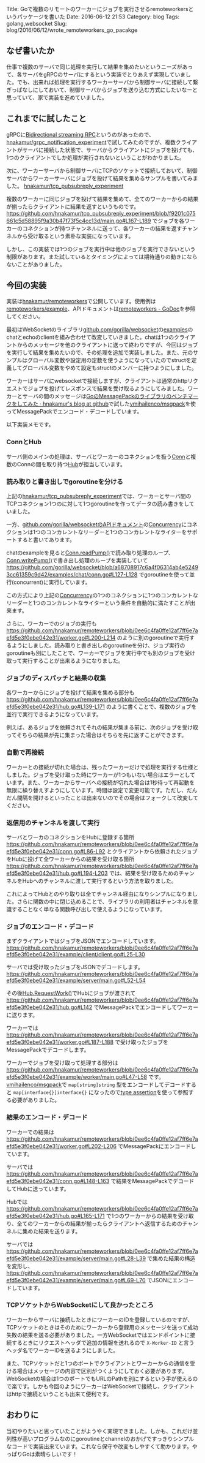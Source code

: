 Title: Goで複数のリモートのワーカーにジョブを実行させるremoteworkersというパッケージを書いた
Date: 2016-06-12 21:53
Category: blog
Tags: golang,websocket
Slug: blog/2016/06/12/wrote_remoteworkers_go_pacakge

## なぜ書いたか
仕事で複数のサーバで同じ処理を実行して結果を集めたいというニーズがあって、各サーバをgRPCのサーバにするという実装でとりあえず実現していました。でも、出来れば処理を実行するワーカーサーバから制御サーバに接続して繋ぎっぱなしにしておいて、制御サーバからジョブを送り込む方式にしたいなーと思っていて、家で実装を進めていました。

## これまでに試したこと
gRPCに[Bidirectional streaming RPC](http://www.grpc.io/docs/tutorials/basic/go.html#bidirectional-streaming-rpc)というのがあったので、[hnakamur/grpc_notification_experiment](https://github.com/hnakamur/grpc_notification_experiment)で試してみたのですが、複数クライアントがサーバに接続した状態で、サーバからクライアントにジョブを投げても、1つのクライアントでしか処理が実行されないということがわかりました。

次に、ワーカーサーバから制御サーバにTCPのソケットで接続しておいて、制御サーバからワーカーサーバにジョブを投げて結果を集めるサンプルを書いてみました。
[hnakamur/tcp_pubsubreply_experiment](https://github.com/hnakamur/tcp_pubsubreply_experiment)

複数のワーカーに同じジョブを投げて結果を集めて、全てのワーカーからの結果が揃ったらクライアントに結果を返すというものです。 https://github.com/hnakamur/tcp_pubsubreply_experiment/blob/f9201c075661c5d58895f9a30b47f73f5c4cc13d/main.go#L167-L189 でジョブを各ワーカーのコネクションが持つチャンネルに送って、各ワーカーの結果を返すチャンネルから受け取るという素朴な実装になっています。

しかし、この実装では1つのジョブを実行中は他のジョブを実行できないという制限があります。また試しているとタイミングによっては期待通りの動きにならないことがありました。

## 今回の実装
実装は[hnakamur/remoteworkers](https://github.com/hnakamur/remoteworkers)で公開しています。使用例は[remoteworkers/example](https://github.com/hnakamur/remoteworkers/tree/0ee6c4fa0ffe12af7ff6e7aefd5e3f0ebe042e31/example)、APIドキュメントは[remoteworkers - GoDoc](https://godoc.org/github.com/hnakamur/remoteworkers)を参照してください。

最初はWebSocketのライブラリ[github.com/gorilla/websocket](https://github.com/gorilla/websocket)の[examples](https://github.com/gorilla/websocket/tree/a68708917c6a4f06314ab4e52493cc61359c9d42/examples)のchatとechoのclientを組み合わせて改変していきました。chatは1つのクライアントからのメッセージを他のクライアントに送って終わりですが、今回はジョブを実行して結果を集めたいので、その処理を追加で実装しました。また、元のサンプルはグローバル変数や設定用の定数を使うようになっていたのでstructを定義してグローバル変数をやめて設定もstructのメンバーに持つようにしました。

ワーカーはサーバにwebsocketで接続しますが、クライアントは通常のhttpリクエストでジョブを投げてレスポンスで結果を受け取るようにしてみました。ワーカーとサーバの間のメッセージは[GoのMessagePackのライブラリのベンチマークをしてみた · hnakamur's blog at github](/blog/2016/06/04/benchmark_go_msgpack_libraries/)で試した[vmihailenco/msgpack](https://github.com/vmihailenco/msgpack)を使ってMessagePackでエンコード・デコードしています。

以下実装メモです。

### ConnとHub
サーバ側のメインの処理は、サーバとワーカーのコネクションを扱う[Conn](https://github.com/hnakamur/remoteworkers/blob/0ee6c4fa0ffe12af7ff6e7aefd5e3f0ebe042e31/conn.go)と複数のConnの間を取り持つ[Hub](https://github.com/hnakamur/remoteworkers/blob/0ee6c4fa0ffe12af7ff6e7aefd5e3f0ebe042e31/hub.go)が担当しています。

### 読み取りと書き出しでgoroutineを分ける
上記の[hnakamur/tcp_pubsubreply_experiment](https://github.com/hnakamur/tcp_pubsubreply_experiment)では、ワーカーとサーバ間のTCPコネクション1つのに対して1つgoroutineを作ってデータの読み書きをしていました。

一方、[github.com/gorilla/websocketのAPIドキュメント](https://godoc.org/github.com/gorilla/websocket)の[Concurrency](https://godoc.org/github.com/gorilla/websocket#hdr-Concurrency)にコネクションは1つのコンカレントなリーダーと1つのコンカレントなライターをサポートすると書いてあります。

chatのexampleを見ると[Conn.readPump()](https://github.com/gorilla/websocket/blob/a68708917c6a4f06314ab4e52493cc61359c9d42/examples/chat/conn.go#L50-L69)で読み取り処理のループ、[Conn.writePump()](https://github.com/gorilla/websocket/blob/a68708917c6a4f06314ab4e52493cc61359c9d42/examples/chat/conn.go#L78-L116)で書き出し処理のループを実装していて https://github.com/gorilla/websocket/blob/a68708917c6a4f06314ab4e52493cc61359c9d42/examples/chat/conn.go#L127-L128 でgoroutineを使って並行(concurrent)に実行しています。

この方式により上記の[Concurrency](https://godoc.org/github.com/gorilla/websocket#hdr-Concurrency)の1つのコネクションに1つのコンカレントなリーダーと1つのコンカレントなライターという条件を自動的に満たすことが出来ます。

さらに、ワーカーでのジョブの実行も https://github.com/hnakamur/remoteworkers/blob/0ee6c4fa0ffe12af7ff6e7aefd5e3f0ebe042e31/worker.go#L200-L214 のように別のgoroutineで実行するようにしました。読み取りと書き出しのgoroutineを分け、ジョブ実行のgoroutineも別にしたことで、ワーカーでジョブを実行中でも別のジョブを受け取って実行することが出来るようになりました。

### ジョブのディスパッチと結果の収集
各ワーカーからにジョブを投げて結果を集める部分も https://github.com/hnakamur/remoteworkers/blob/0ee6c4fa0ffe12af7ff6e7aefd5e3f0ebe042e31/hub.go#L139-L171 のように書くことで、複数のジョブを並行で実行できるようになっています。

例えば、あるジョブを依頼されてそれの結果が集まる前に、次のジョブを受け取ってそちらの結果が先に集まった場合はそちらを先に返すことができます。

### 自動で再接続
ワーカーとの接続が切れた場合は、残ったワーカーだけで処理を実行する仕様としました。ジョブを受け取った時にワーカーが1つもいない場合はエラーとしています。また、ワーカーからサーバへの接続が切れた場合は1秒待って再起動を無限に繰り替えすようにしています。時間は設定で変更可能です。ただし、だんだん間隔を開けるといったことは出来ないのでその場合はフォークして改変してください。

### 返信用のチャンネルを渡して実行
サーバとワーカのコネクションをHubに登録する箇所 https://github.com/hnakamur/remoteworkers/blob/0ee6c4fa0ffe12af7ff6e7aefd5e3f0ebe042e31/conn.go#L86-L92 とクライアントから依頼されたジョブをHubに投げて全ワーカーからの結果を受け取る箇所 https://github.com/hnakamur/remoteworkers/blob/0ee6c4fa0ffe12af7ff6e7aefd5e3f0ebe042e31/hub.go#L194-L203 では、結果を受け取るためのチャンネルをHubへのチャンネルに渡して実行するという方法を取りました。

これによってHubとのやり取りは全てチャンネル経由になりシンプルになりました。さらに関数の中に閉じ込めることで、ライブラリの利用者はチャンネルを意識することなく単なる関数呼び出しで使えるようになっています。

### ジョブのエンコード・デコード

まずクライアントではジョブをJSONでエンコードしています。
https://github.com/hnakamur/remoteworkers/blob/0ee6c4fa0ffe12af7ff6e7aefd5e3f0ebe042e31/example/client/client.go#L25-L30

サーバでは受け取ったジョブをJSONでデコードします。
https://github.com/hnakamur/remoteworkers/blob/0ee6c4fa0ffe12af7ff6e7aefd5e3f0ebe042e31/example/server/main.go#L52-L54

その後[Hub.RequestWork()](https://github.com/hnakamur/remoteworkers/blob/0ee6c4fa0ffe12af7ff6e7aefd5e3f0ebe042e31/hub.go#L193-L205)でHubにジョブが渡されて
https://github.com/hnakamur/remoteworkers/blob/0ee6c4fa0ffe12af7ff6e7aefd5e3f0ebe042e31/hub.go#L142
でMessagePackでエンコードしてワーカーに送ります。

ワーカーでは
https://github.com/hnakamur/remoteworkers/blob/0ee6c4fa0ffe12af7ff6e7aefd5e3f0ebe042e31/worker.go#L187-L188
で受け取ったジョブをMessagePackでデコードします。

ワーカーでジョブを受け取って処理する部分は
https://github.com/hnakamur/remoteworkers/blob/0ee6c4fa0ffe12af7ff6e7aefd5e3f0ebe042e31/example/worker/main.go#L47-L58
です。[vmihailenco/msgpack](https://github.com/vmihailenco/msgpack)で `map[string]string` 型をエンコードしてデコードすると `map[interface{}]interface{}` になったので[type assertion](https://golang.org/ref/spec#Type_assertions)を使って参照する必要がありました。

### 結果のエンコード・デコード
ワーカーでの結果は
https://github.com/hnakamur/remoteworkers/blob/0ee6c4fa0ffe12af7ff6e7aefd5e3f0ebe042e31/worker.go#L202-L206
でMessagePackにエンコードしています。

サーバでは
https://github.com/hnakamur/remoteworkers/blob/0ee6c4fa0ffe12af7ff6e7aefd5e3f0ebe042e31/conn.go#L148-L163
で結果をMessagePackでデコードしてHubに送っています。

Hubでは
https://github.com/hnakamur/remoteworkers/blob/0ee6c4fa0ffe12af7ff6e7aefd5e3f0ebe042e31/hub.go#L165-L171
で1つのワーカーからの結果を受け取り、全てのワーカーからの結果が揃ったらクライアントへ返信するためのチャンネルに集めた結果を送ります。

サーバでは
https://github.com/hnakamur/remoteworkers/blob/0ee6c4fa0ffe12af7ff6e7aefd5e3f0ebe042e31/example/server/main.go#L28-L39
で集めた結果の構造を変形し、
https://github.com/hnakamur/remoteworkers/blob/0ee6c4fa0ffe12af7ff6e7aefd5e3f0ebe042e31/example/server/main.go#L69-L70
でJSONにエンコードしています。

### TCPソケットからWebSocketにして良かったところ

ワーカーからサーバに接続したときにワーカーのIDを登録しているのですが、TCPソケットのときはそのためにワーカーから登録用のメッセージを送って成功失敗の結果を送る必要がありました。一方WebSocketではエンドポイントに接続するときにリクエストヘッダで追加の情報を送れるので `X-Worker-ID` と言うヘッダ名でワーカーIDを送るようにしました。

また、TCPソケットだと1つのポートでクライアントとワーカーからの通信を受ける場合はメッセージの内容で区別がつくようにしておく必要があります。WebSocketの場合は1つのポートでもURLのPathを別にするという手が使えるので楽です。しかも今回のようにワーカーはWebSocketで接続し、クライアントはhttpで接続ということも出来て便利です。

## おわりに
当初やりたいと思っていたことがようやく実現できました。しかも、これだけ並列性が高いプログラムなのにgoroutineとchannelのおかげですっきりシンプルなコードで実装出来ています。これなら保守や改変もしやすくて助かります。やっぱりGoは素晴らしいです！
